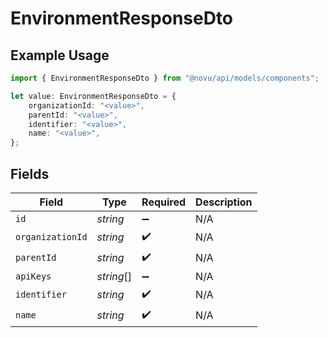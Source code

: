 # EnvironmentResponseDto

## Example Usage

```typescript
import { EnvironmentResponseDto } from "@novu/api/models/components";

let value: EnvironmentResponseDto = {
    organizationId: "<value>",
    parentId: "<value>",
    identifier: "<value>",
    name: "<value>",
};
```

## Fields

| Field              | Type               | Required           | Description        |
| ------------------ | ------------------ | ------------------ | ------------------ |
| `id`               | *string*           | :heavy_minus_sign: | N/A                |
| `organizationId`   | *string*           | :heavy_check_mark: | N/A                |
| `parentId`         | *string*           | :heavy_check_mark: | N/A                |
| `apiKeys`          | *string*[]         | :heavy_minus_sign: | N/A                |
| `identifier`       | *string*           | :heavy_check_mark: | N/A                |
| `name`             | *string*           | :heavy_check_mark: | N/A                |